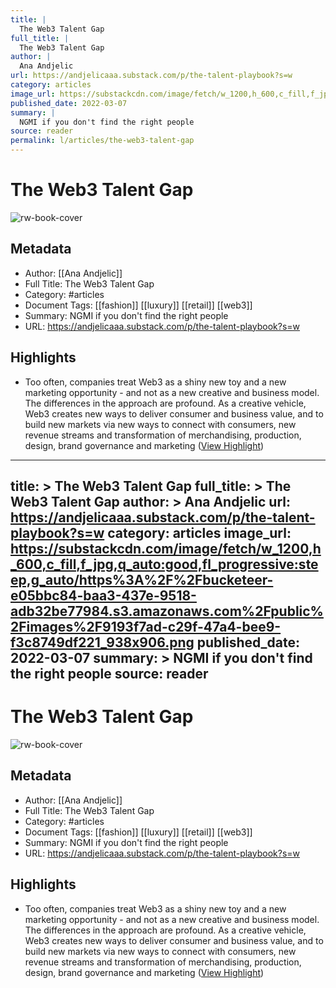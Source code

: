 ```yaml
---
title: |
  The Web3 Talent Gap
full_title: |
  The Web3 Talent Gap
author: |
  Ana Andjelic
url: https://andjelicaaa.substack.com/p/the-talent-playbook?s=w
category: articles
image_url: https://substackcdn.com/image/fetch/w_1200,h_600,c_fill,f_jpg,q_auto:good,fl_progressive:steep,g_auto/https%3A%2F%2Fbucketeer-e05bbc84-baa3-437e-9518-adb32be77984.s3.amazonaws.com%2Fpublic%2Fimages%2F9193f7ad-c29f-47a4-bee9-f3c8749df221_938x906.png
published_date: 2022-03-07
summary: |
  NGMI if you don't find the right people
source: reader
permalink: l/articles/the-web3-talent-gap
---
```

# The Web3 Talent Gap

![rw-book-cover](https://substackcdn.com/image/fetch/w_1200,h_600,c_fill,f_jpg,q_auto:good,fl_progressive:steep,g_auto/https%3A%2F%2Fbucketeer-e05bbc84-baa3-437e-9518-adb32be77984.s3.amazonaws.com%2Fpublic%2Fimages%2F9193f7ad-c29f-47a4-bee9-f3c8749df221_938x906.png)

## Metadata
- Author: [[Ana Andjelic]]
- Full Title: The Web3 Talent Gap
- Category: #articles
- Document Tags: [[fashion]] [[luxury]] [[retail]] [[web3]] 
- Summary: NGMI if you don't find the right people
- URL: https://andjelicaaa.substack.com/p/the-talent-playbook?s=w

## Highlights
- Too often, companies treat Web3 as a shiny new toy and a new marketing opportunity - and not as a new creative and business model. The differences in the approach are profound. As a creative vehicle, Web3 creates new ways to deliver consumer and business value, and to build new markets via new ways to connect with consumers, new revenue streams and transformation of merchandising, production, design, brand governance and marketing ([View Highlight](https://read.readwise.io/read/01hj8fj500zaspxbzakff73v17))


---
title: >
  The Web3 Talent Gap
full_title: >
  The Web3 Talent Gap
author: >
  Ana Andjelic
url: https://andjelicaaa.substack.com/p/the-talent-playbook?s=w
category: articles
image_url: https://substackcdn.com/image/fetch/w_1200,h_600,c_fill,f_jpg,q_auto:good,fl_progressive:steep,g_auto/https%3A%2F%2Fbucketeer-e05bbc84-baa3-437e-9518-adb32be77984.s3.amazonaws.com%2Fpublic%2Fimages%2F9193f7ad-c29f-47a4-bee9-f3c8749df221_938x906.png
published_date: 2022-03-07
summary: >
  NGMI if you don't find the right people
source: reader
---
# The Web3 Talent Gap

![rw-book-cover](https://substackcdn.com/image/fetch/w_1200,h_600,c_fill,f_jpg,q_auto:good,fl_progressive:steep,g_auto/https%3A%2F%2Fbucketeer-e05bbc84-baa3-437e-9518-adb32be77984.s3.amazonaws.com%2Fpublic%2Fimages%2F9193f7ad-c29f-47a4-bee9-f3c8749df221_938x906.png)

## Metadata
- Author: [[Ana Andjelic]]
- Full Title: The Web3 Talent Gap
- Category: #articles
- Document Tags: [[fashion]] [[luxury]] [[retail]] [[web3]] 
- Summary: NGMI if you don't find the right people
- URL: https://andjelicaaa.substack.com/p/the-talent-playbook?s=w

## Highlights
- Too often, companies treat Web3 as a shiny new toy and a new marketing opportunity - and not as a new creative and business model. The differences in the approach are profound. As a creative vehicle, Web3 creates new ways to deliver consumer and business value, and to build new markets via new ways to connect with consumers, new revenue streams and transformation of merchandising, production, design, brand governance and marketing ([View Highlight](https://read.readwise.io/read/01hj8fj500zaspxbzakff73v17))


